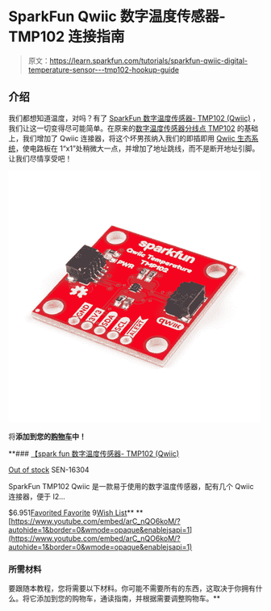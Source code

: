 # SparkFun Qwiic 数字温度传感器- TMP102 连接指南

> 原文：<https://learn.sparkfun.com/tutorials/sparkfun-qwiic-digital-temperature-sensor---tmp102-hookup-guide>

## 介绍

我们都想知道温度，对吗？有了 [SparkFun 数字温度传感器- TMP102 (Qwiic)](https://www.sparkfun.com/products/16304) ，我们让这一切变得尽可能简单。在原来的[数字温度传感器分线点 TMP102](https://www.sparkfun.com/products/13314) 的基础上，我们增加了 Qwiic 连接器，将这个坏男孩纳入我们的即插即用 [Qwiic 生态系统](https://www.sparkfun.com/qwiic)，使电路板在 1“x1”处稍微大一点，并增加了地址跳线，而不是断开地址引脚。让我们尽情享受吧！

[![SparkFun Digital Temperature Sensor - TMP102 (Qwiic)](img/3b85e20263a33b3214b347f2f7abf080.png)](https://www.sparkfun.com/products/16304) 

将**添加到您的[购物车](https://www.sparkfun.com/cart)中！**

 **### [【spark fun 数字温度传感器- TMP102 (Qwiic)](https://www.sparkfun.com/products/16304)

[Out of stock](https://learn.sparkfun.com/static/bubbles/ "out of stock") SEN-16304

SparkFun TMP102 Qwiic 是一款易于使用的数字温度传感器，配有几个 Qwiic 连接器，便于 I2…

$6.951[Favorited Favorite](# "Add to favorites") 9[Wish List](# "Add to wish list")** **[https://www.youtube.com/embed/arC_nQO6koM/?autohide=1&border=0&wmode=opaque&enablejsapi=1](https://www.youtube.com/embed/arC_nQO6koM/?autohide=1&border=0&wmode=opaque&enablejsapi=1)

### 所需材料

要跟随本教程，您将需要以下材料。你可能不需要所有的东西，这取决于你拥有什么。将它添加到您的购物车，通读指南，并根据需要调整购物车。**